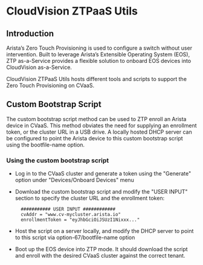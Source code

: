 # CloudVision ZTPaaS Utils



## Introduction

Arista’s Zero Touch Provisioning is used to configure a switch without user intervention. Built to leverage Arista’s Extensible Operating System (EOS), ZTP as-a-Service provides a flexible solution to onboard EOS devices into CloudVision as-a-Service.

CloudVision ZTPaaS Utils hosts different tools and scripts to support the Zero Touch Provisioning on CVaaS.



## Custom Bootstrap Script

The custom bootstrap script method can be used to ZTP enroll an Arista device in CVaaS. This method obviates the need for supplying an enrollment token, or the cluster URL in a USB drive. A locally hosted DHCP server can be configured to point the Arista device to this custom bootstrap script using the bootfile-name option.

### Using the custom bootstrap script

- Log in to the CVaaS cluster and generate a token using the "Generate" option under "Devices/Onboard Devices" menu

- Download the custom bootstrap script and modify the "USER INPUT" section to specify the cluster URL and the enrollment token:

        ########### USER INPUT ############
        cvAddr = "www.cv-mycluster.arista.io"
        enrollmentToken = "eyJhbGciOiJSUzI1Nixxx..."

- Host the script on a server locally, and modify the DHCP server to point to this script via option-67/bootfile-name option

- Boot up the EOS device into ZTP mode. It should download the script and enroll with the desired CVaaS cluster against the correct tenant.
